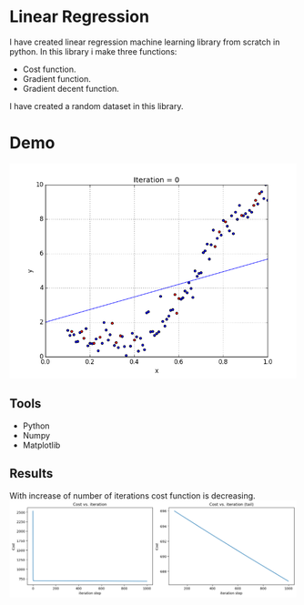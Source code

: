 
# Linear Regression

I have created linear regression machine learning library from scratch in python.
In this library i make three functions:
- Cost function.
- Gradient function. 
- Gradient decent function.

I have created a random dataset in this library. 

# Demo 
![](https://github.com/hamza-maqsood96/Regression_from_scratch_python/blob/main/impages/1_dG6m4wnx3ARPtZPd8qf1tQ.gif)



## Tools
- Python 
- Numpy 
- Matplotlib 

## Results
With increase of number of iterations cost function is decreasing. 
![](https://github.com/hamza-maqsood96/Regression_from_scratch_python/blob/main/impages/output.png)
